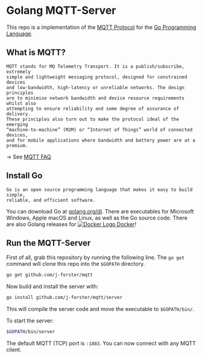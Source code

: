 # Golang MQTT-Server

This repo is a implementation of the [MQTT Protocol](http://docs.oasis-open.org/mqtt/mqtt/v3.1.1/os/mqtt-v3.1.1-os.html)
for the [Go Programming Language](https://golang.org/).

## What is MQTT?

```
MQTT stands for MQ Telemetry Transport. It is a publish/subscribe, extremely
simple and lightweight messaging protocol, designed for constrained devices
and low-bandwidth, high-latency or unreliable networks. The design principles
are to minimise network bandwidth and device resource requirements whilst also
attempting to ensure reliability and some degree of assurance of delivery.
These principles also turn out to make the protocol ideal of the emerging
“machine-to-machine” (M2M) or “Internet of Things” world of connected devices,
and for mobile applications where bandwidth and battery power are at a premium.
```

→ See [MQTT FAQ](http://mqtt.org/faq)


## Install Go

```
Go is an open source programming language that makes it easy to build simple,
reliable, and efficient software.
```

You can download Go at [golang.org/dl](https://golang.org/dl/). There are
executables for Microsoft Windows, Apple macOS and Linux, as well as the Go
source code. There are also Golang releases for
[![Docker Logo](https://www.docker.com/favicon/favicon-16x16.png) Docker](https://hub.docker.com/_/golang/)!

## Run the MQTT-Server

First of all, grab this repository by running the following line. The `go get`
command will clone this repo into the `$GOPATH` directory.
```bash
go get github.com/j-forster/mqtt
```


Now build and install the server with:
```bash
go install github.com/j-forster/mqtt/server
```
This will compile the server code and move the executable to `$GOPATH/bin/`.

To start the server:
```bash
$GOPATH/bin/server
```

The default MQTT (TCP) port is `:1883`. You can now connect with any MQTT
client.
